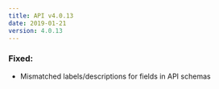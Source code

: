 ```yaml
---
title: API v4.0.13
date: 2019-01-21
version: 4.0.13
---
```


### Fixed:

- Mismatched labels/descriptions for fields in API schemas